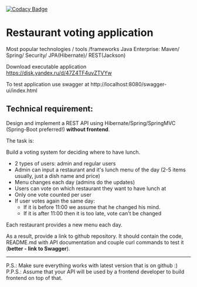 [![Codacy Badge](https://app.codacy.com/project/badge/Grade/c1eed60e30544fda88f9224db420896e)](https://www.codacy.com/gh/gluhov-d/restaurant-userVote-application/dashboard?utm_source=github.com&amp;utm_medium=referral&amp;utm_content=gluhov-d/restaurant-userVote-application&amp;utm_campaign=Badge_Grade)

Restaurant voting application
===============================

Most popular technologies / tools /frameworks Java Enterprise:
Maven/ Spring/ Security/ JPA(Hibernate)/ REST(Jackson)

Download executable application https://disk.yandex.ru/d/47Z4TF4uvZTVYw

To test application use swagger at http://localhost:8080/swagger-ui/index.html

##  Technical requirement:
Design and implement a REST API using Hibernate/Spring/SpringMVC (Spring-Boot preferred!) **without frontend**.

The task is:

Build a voting system for deciding where to have lunch.

* 2 types of users: admin and regular users
* Admin can input a restaurant and it's lunch menu of the day (2-5 items usually, just a dish name and price)
* Menu changes each day (admins do the updates)
* Users can vote on which restaurant they want to have lunch at
* Only one vote counted per user
* If user votes again the same day:
    - If it is before 11:00 we assume that he changed his mind.
    - If it is after 11:00 then it is too late, vote can't be changed

Each restaurant provides a new menu each day.

As a result, provide a link to github repository. It should contain the code, README.md with API documentation and couple curl commands to test it (**better - link to Swagger**).

-----------------------------
P.S.: Make sure everything works with latest version that is on github :)  
P.P.S.: Assume that your API will be used by a frontend developer to build frontend on top of that.
